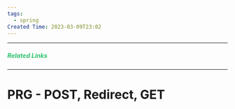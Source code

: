 ```yaml
---
tags:
  - spring
Created Time: 2023-03-09T23:02
---
```

___
##### <font color="#2DC26B">Related Links</font>

___
# PRG - POST, Redirect, GET


